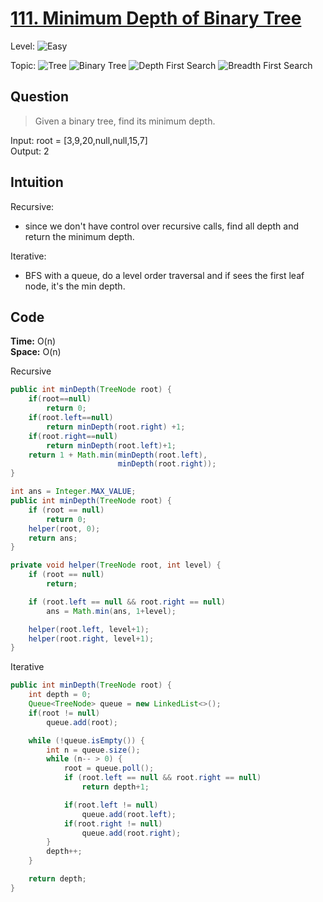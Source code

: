 # [111. Minimum Depth of Binary Tree](https://leetcode.com/problems/minimum-depth-of-binary-tree/)

Level:
![Easy](https://img.shields.io/badge/-Easy-00b300)

Topic:
![Tree](https://img.shields.io/badge/-Tree-70db70)
![Binary Tree](https://img.shields.io/badge/-Binary_Tree-5cd65c)
![Depth First Search](https://img.shields.io/badge/-Depth_First_Search-47d147)
![Breadth First Search](https://img.shields.io/badge/-Breadth_First_Search-33cc33)

## Question

> Given a binary tree, find its minimum depth.

Input: root = [3,9,20,null,null,15,7]  
Output: 2

## Intuition

Recursive:

- since we don't have control over recursive calls, find all depth and return the minimum depth.

Iterative:

- BFS with a queue, do a level order traversal and if sees the first leaf node, it's the min depth.

## Code

**Time:** O(n)  
**Space:** O(n)

Recursive

```java
public int minDepth(TreeNode root) {
    if(root==null)
        return 0;
    if(root.left==null)
        return minDepth(root.right) +1;
    if(root.right==null)
        return minDepth(root.left)+1;
    return 1 + Math.min(minDepth(root.left),
                        minDepth(root.right));
}
```

```java
int ans = Integer.MAX_VALUE;
public int minDepth(TreeNode root) {
    if (root == null)
        return 0;
    helper(root, 0);
    return ans;
}

private void helper(TreeNode root, int level) {
    if (root == null)
        return;

    if (root.left == null && root.right == null)
        ans = Math.min(ans, 1+level);

    helper(root.left, level+1);
    helper(root.right, level+1);
}
```

Iterative

```java
public int minDepth(TreeNode root) {
    int depth = 0;
    Queue<TreeNode> queue = new LinkedList<>();
    if(root != null)
        queue.add(root);

    while (!queue.isEmpty()) {
        int n = queue.size();
        while (n-- > 0) {
            root = queue.poll();
            if (root.left == null && root.right == null)
                return depth+1;

            if(root.left != null)
                queue.add(root.left);
            if(root.right != null)
                queue.add(root.right);
        }
        depth++;
    }

    return depth;
}
```
